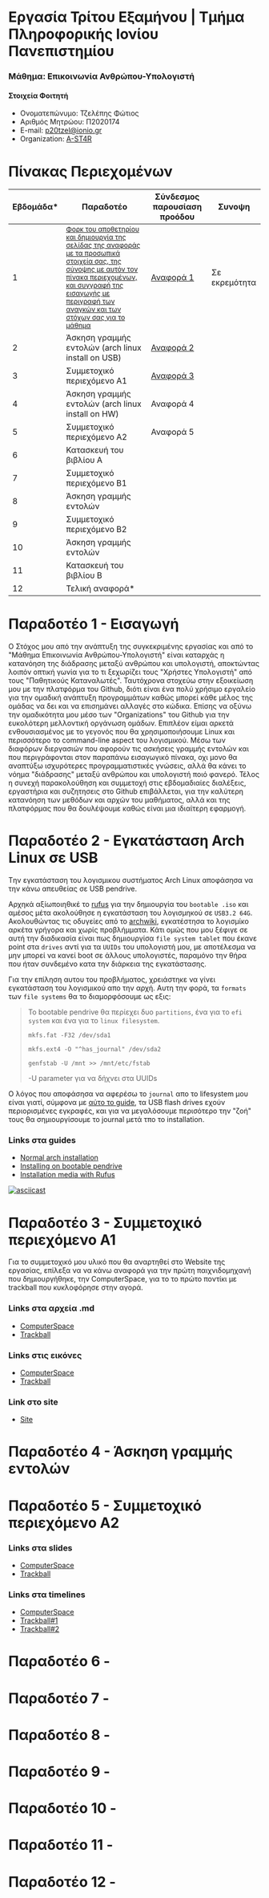 # Εργασία Τρίτου Εξαμήνου | Τμήμα Πληροφορικής Ιονίου Πανεπιστημίου

### Μάθημα: Επικοινωνία Ανθρώπου-Υπολογιστή

#### Στοιχεία Φοιτητή
* Ονοματεπώνυμο: Τζελέπης Φώτιος
* Αριθμός Μητρώου: Π2020174 
* E-mail: p20tzel@ionio.gr
* Organization: [A-ST4R](https://github.com/A-ST4R) 

# Πίνακας Περιεχομένων

| Εβδομάδα* | Παραδοτέο | Σύνδεσμος παρουσίαση προόδου  | Συνοψη |
| --- | --- | --- | --- |
| 1 | <sup><a href="https://github.com/Futsies/hci/edit/2020174/projects/2020174/README.md#παραδοτέο-1---εισαγωγή"> Φορκ του αποθετηρίου και δημιουργία της σελίδας της αναφοράς με τα προσωπικά στοιχεία σας, της σύνοψης με αυτόν τον πίνακα περιεχομένων, και συγγραφή της εισαγωγής με περιγραφή των αναγκών και των στόχων σας για το μάθημα </a></sup> | [Αναφορά 1](https://github.com/courses-ionio/help/discussions/835)  | Σε εκρεμότητα |
| 2 | Άσκηση γραμμής εντολών (arch linux install on USB) | [Αναφορά 2](https://github.com/courses-ionio/help/discussions/1119) | |
| 3 | Συμμετοχικό περιεχόμενο A1 | [Αναφορά 3](https://github.com/courses-ionio/help/discussions/1244) | |
| 4 | Άσκηση γραμμής εντολών (arch linux install on HW) | Αναφορά 4 | |
| 5 | Συμμετοχικό περιεχόμενο A2 | Αναφορά 5 | |
| 6 | Κατασκευή του βιβλίου Α | | |
| 7 | Συμμετοχικό περιεχόμενο B1 | | |
| 8 | Άσκηση γραμμής εντολών | | |
| 9 | Συμμετοχικό περιεχόμενο B2 | | |
| 10 | Άσκηση γραμμής εντολών | | |
| 11 | Κατασκευή του βιβλίου Β | | |
| 12 | Τελική αναφορά* | | |

# Παραδοτέο 1 - Εισαγωγή
Ο Στόχος μου από την ανάπτυξη της συγκεκριμένης εργασίας και από το "Μάθημα Επικοινωνία Ανθρώπου-Υπολογιστή" είναι καταρχάς η κατανόηση της διάδρασης μεταξύ ανθρώπου και υπολογιστή, αποκτώντας λοιπόν οπτική γωνία για το τι ξεχωρίζει τους "Χρήστες Υπολογιστή" από τους "Παθητικούς Καταναλωτές". Ταυτόχρονα στοχεύω στην εξοικείωση μου με την πλατφόρμα του Github, διότι είναι ένα πολύ χρήσιμο εργαλείο για την ομαδική ανάπτυξη προγραμμάτων καθώς μπορεί κάθε μέλος της ομάδας να δει και να επισημάνει αλλαγές στο κώδικα. Επίσης να οξύνω την ομαδικότητα μου μέσο των "Organizations" του Github για την ευκολότερη μελλοντική οργάνωση ομάδων. Επιπλέον είμαι αρκετά ενθουσιασμένος με το γεγονός που θα χρησιμοποιήσουμε Linux και περισσότερο το command-line aspect του λογισμικού. Μέσω των διαφόρων διεργασιών που αφορούν τις ασκήσεις γραμμής εντολών και που περιγράφονται στον παραπάνω εισαγωγικό πίνακα, οχι μονο θα αναπτύξω ισχυρότερες προγραμματιστικές γνώσεις, αλλά θα κάνει το νόημα "διάδρασης" μεταξύ ανθρώπου και υπολογιστή ποιό φανερό. Τέλος η συνεχή παρακολούθηση και συμμετοχή στις εβδομαδιαίες διαλέξεις, εργαστήρια και συζητησεις στο Github επιβάλλεται, για την καλύτερη κατανόηση των μεθόδων και αρχών του μαθήματος, αλλά και της πλατφόρμας που θα δουλέψουμε καθώς είναι μια ιδιαίτερη εφαρμογή.

# Παραδοτέο 2 - Εγκατάσταση Arch Linux σε USB
Tην εγκατάσταση του λογισμικου συστήματος Arch Linux αποφάσησα να την κάνω απευθείας σε USB pendrive.

Αρχηκά αξίωποιηθικέ το [rufus](https://rufus.ie/en/) για την δημιουργία του `bootable .iso` και αμέσος μέτα ακολούθησε η εγκατάσταση του λογισμηκού σε `USB3.2 64G`. Ακολουθώντας τις οδυγείες από το [archwiki](https://wiki.archlinux.org/title/installation_guide), εγκατέστησα το λογισμίκο αρκέτα γρήγορα και χωρίς προβλήμματα. Κάτι ομώς που μου ξέφιγε σε αυτή την διαδικασία είναι πως δημιουργίσα `file system tablet` που έκανε point στα `drives` αντί για τα `UUIDs` του υπολογιστή μου, με αποτέλεσμα να μην μπορεί να κανεί boot σε άλλους υπολογιστές, παραμόνο την θήρα που ήταν συνδεμένο κατα την διάρκεια της εγκατάστασης.

Για την επίληση αυτου του προβλήματος, χρειάστηκε να γίνει εγκατάσταση του λογισμικού απο την αρχή. Αυτη την φορά, τα `formats` των `file systems` θα το διαμορφόσουμε ως εξις:
> Το bootable pendrive θα περίεχει δυο `partitions`, ένα για το `efi system` και ένα για το `linux filesystem`.
> 
> `mkfs.fat -F32 /dev/sda1`
> 
> `mkfs.ext4 -O "^has_journal" /dev/sda2`
>
> `genfstab -U /mnt >> /mnt/etc/fstab`
>
> -U parameter για να δήχνει στα UUIDs

Ο λόγος που αποφάσησα να αφερέσω το `journal` απο το lifesystem μου είναι γιατί, σύμφονα με [αύτο το guide](https://wiki.archlinux.org/title/Install_Arch_Linux_on_a_removable_medium), τα USB flash drives εχούν περιορισμένες εγκραφές, και για να μεγαλόσουμε περισότερο την "ζοή" τους θα σημιουργίσουμε το journal μετά τπο το installation.

### Links στα guides
* [Normal arch installation](https://wiki.archlinux.org/title/installation_guide)
* [Installing on bootable pendrive](https://wiki.archlinux.org/title/Install_Arch_Linux_on_a_removable_medium)
* [Installation media with Rufus](https://wiki.archlinux.org/title/USB_flash_installation_medium#Using_Rufus)

[![asciicast](https://asciinema.org/a/7bjAHHNN3tjmoEP4aD3ghuAFM.svg)](https://asciinema.org/a/7bjAHHNN3tjmoEP4aD3ghuAFM)

# Παραδοτέο 3 - Συμμετοχικό περιεχόμενο A1
Για το συμμετοχικό μου υλικό που θα αναρτηθεί στο Website της εργασίας, επίλεξα να να κάνω αναφορά για την πρώτη παιχνιδομηχανή που δημιουργήθηκε, την ComputerSpace, για το το πρώτο ποντίκι με trackball που κυκλοφόρησε στην αγορά.

### Links στα αρχεία .md
* [ComputerSpace](https://github.com/Futsies/_gallery/blob/2020174/ComputerSpace.md)
* [Trackball](https://github.com/Futsies/_gallery/blob/2020174/Kensington_Expert_Mouse.md)

### Links στις εικόνες
* [ComputerSpace](https://github.com/Futsies/images/blob/2020174/ComputerSpace-Blue.jpg)
* [Trackball](https://github.com/A-ST4R/images/blob/master/Kesington_Trackball.png)

### Link στο site
* [Site](https://melodic-malasada-eef077.netlify.app)

# Παραδοτέο 4 - Άσκηση γραμμής εντολών

# Παραδοτέο 5 - Συμμετοχικό περιεχόμενο A2

### Links στα slides
* [ComputerSpace](https://github.com/Futsies/site/blob/master/_slides/videogames.md)
* [Trackball](https://github.com/Futsies/site/edit/master/_slides/archetypes.md)

### Links στα timelines
* [ComputerSpace](https://github.com/Futsies/site/blob/master/_timeline/videogames.md)
* [Trackball#1](https://github.com/Futsies/site/blob/master/_timeline/input-devices.md)
* [Trackball#2](https://github.com/Futsies/site/blob/master/_timeline/mouse.md)

# Παραδοτέο 6 - 

# Παραδοτέο 7 - 

# Παραδοτέο 8 - 

# Παραδοτέο 9 - 

# Παραδοτέο 10 - 

# Παραδοτέο 11 - 

# Παραδοτέο 12 - 

